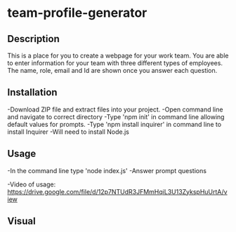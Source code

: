 # team-profile-generator

## Description 

This is a place for you to create a webpage for your work team. You are able to enter information for your team with three different types of employees. The name, role, email and Id are shown once you answer each question. 

## Installation

-Download ZIP file and extract files into your project.
-Open command line and navigate to correct directory
-Type 'npm init' in command line allowing default values for prompts.
-Type 'npm install inquirer' in command line to install Inquirer
-Will need to install Node.js


## Usage 

-In the command line type 'node index.js'
-Answer prompt questions

-Video of usage: https://drive.google.com/file/d/12p7NTUdR3JFMmHqiL3U13ZykspHuUrtA/view

## Visual


